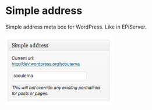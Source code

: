 Simple address
==============

Simple address meta box for WordPress. Like in EPiServer.

![](screenshot.png)
